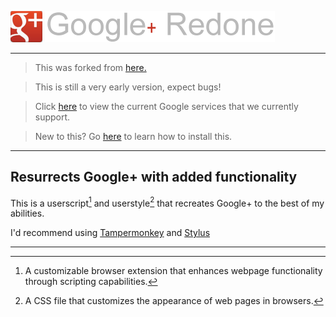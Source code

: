  ![alt text][logo]
 ![alt text][textlogo]
___

> This was forked from [here.](https://github.com/CallyHam/Google-Top-Bar)

> This is still a very early version, expect bugs!

> Click [here](https://github.com/Hac3d/GooglePlusRedone/wiki/Google-services-that-we-currently-support.) to view the current Google services that we currently support.

> New to this? Go [here](https://github.com/) to learn how to install this.

___

## Resurrects Google+ with added functionality

This is a userscript[^1] and userstyle[^2] that recreates Google+ to the best of my abilities.

I'd recommend using [Tampermonkey](https://www.tampermonkey.net/) and [Stylus](https://github.com/openstyles/stylus)

___


[^1]: A customizable browser extension that enhances webpage functionality through scripting capabilities.

[^2]: A CSS file that customizes the appearance of web pages in browsers.

[logo]: https://github.com/Hac3d/GooglePlusRedone/blob/main/images/plus-inline.png?raw=true "The Google+ Logo"

[textlogo]: https://github.com/Hac3d/GooglePlusRedone/blob/main/images/textlogo.png?raw=true "GooglePlusRedone (G+D)"
